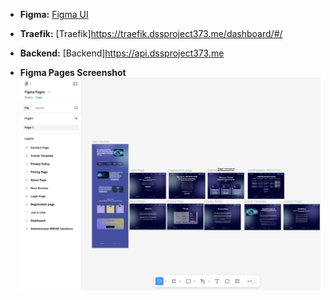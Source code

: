 - **Figma:** [Figma UI](https://www.figma.com/design/Xy5NFHVG7oQKTfRPkyxz5z/Figma-Pages?node-id=0-1&t=83fBOaoN4ldjJjzf-1)

- **Traefik:** [Traefik]https://traefik.dssproject373.me/dashboard/#/

- **Backend:** [Backend]https://api.dssproject373.me

- **Figma Pages Screenshot** 
![Figma Pages](Images/figma-pages.png)

